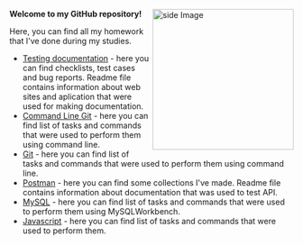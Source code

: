 **Welcome to my GitHub repository!**
<img src="https://mir-s3-cdn-cf.behance.net/project_modules/max_1200/942fdf48222763.5891fd792ead0.gif" alt="side Image" align="right" width="250" height="auto" />

Here, you can find all my homework that I've done during my studies.   
- [Testing documentation](https://github.com/julemonade/Testing-documentation) - here you can find checklists, test cases and bug reports. Readme file contains information about web sites and aplication that were used for making documentation.  
- [Command Line Git](https://github.com/julemonade/Command-Line-Git) - here you can find list of tasks and commands that were used to perform them using command line.  
- [Git](https://github.com/julemonade/Git) - here you can find list of tasks and commands that were used to perform them using command line. 
- [Postman](https://github.com/julemonade/Postman) - here you can find some collections I've made. Readme file contains information about documentation that was used to test API.  
- [MySQL](https://github.com/julemonade/MySQL) - here you can find list of tasks and commands that were used to perform them using MySQLWorkbench.  
- [Javascript](https://github.com/julemonade/Javascript) - here you can find list of tasks and commands that were used to perform them.  
